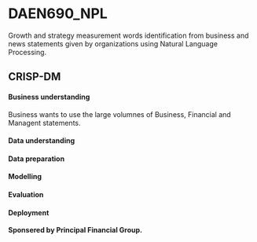 # DAEN690_NPL
Growth and strategy measurement words identification from business and news statements given by organizations using Natural Language Processing. 

## CRISP-DM
#### Business understanding
Business wants to use the large volumnes of Business, Financial and Managent statements.

#### Data understanding

#### Data preparation

#### Modelling

#### Evaluation

#### Deployment


__Sponsered by Principal Financial Group.__
